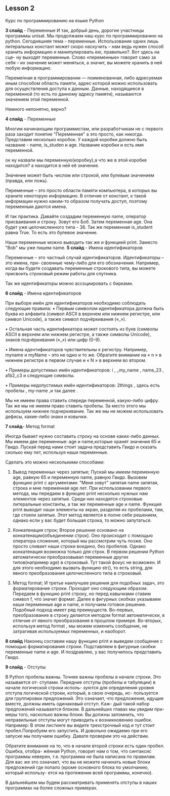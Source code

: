 ## Lesson 2

Курс по программированию на языке Python 


**3 cлайд** - Переменные
И так, добрый день, дорогие участницы программы unisat. Мы продолжаем наш курс по программированию на python. Сегодняшняя тема - переменные.
Использование одних лишь литеральных констант может скоро наскучить – нам ведь
нужен способ хранить информацию и манипулировать ею, правильно?. Вот здесь на сце-
ну выходят переменные. Слово «переменные» говорит само за себя – их значение может
меняться, а значит, вы можете хранить в ней любую информацию. 

Переме́нная в программировании — поименованная, либо адресуемая иным способом область памяти, адрес которой можно использовать для осуществления доступа к данным. Данные, находящиеся в переменной (то есть по данному адресу памяти), называются значением этой переменной.

Немного непонятно, верно?

**4 cлайд** - Переменные

Многим начинающим программистам, или разработчикам не с первого раза заходит понятие "Переменная" а это просто, как никогда. Представим несколько коробок.
У каждой коробки должно быть название - name, is_studen и age. Название коробки и есть имя переменной.

ок ну назвали мы переменную(коробку),а что же в этой коробке находится? а находится в ней её значение.

Значение может быть числом или строкой, или булевым значением (правда, или ложь).

Переменные – это просто области памяти компьютера, в которых вы храните некоторую информацию. В
отличие от констант, к такой информации нужно каким-то образом получать доступ, поэтому переменным даются имена.

И так практика. Давайте создадим переменную name, оператор присваивания и строку. Зовут его Боб. Затем переменная age. Она будет уже целочисленного типа - 36. Так же переменная is_student равна True. То есть это булевое значение.

Наши переменные можно выводить так же и функцией print. Заместо "Bob" мы уже пишем name.
**5 слайд** - Имена идентификаторов

Переменные – это частный случай идентификаторов. Идентификаторы – это имена, при-
своенные чему-либо для его обозначения. Например, когда вы будете создавать переменные строкового типа, вы можете присвоить строковый режим работы для спутника.

Так же идентификаторы можно ассоциировать с бирками.

**6 слайд** - Имена идентификаторов

При выборе имён для идентификаторов необходимо соблюдать следующие правила:
• Первым символом идентификатора должна быть буква из алфавита (символ ASCII в
верхнем или нижнем регистре, или символ Unicode), а также символ подчёркивания
(«_»).

• Остальная часть идентификатора может состоять из букв (символы ASCII в верхнем
или нижнем регистре, а также символы Unicode), знаков подчёркивания («_») или
цифр (0-9).

• Имена идентификаторов чувствительны к регистру. Например, myname и myName –
это не одно и то же. Обратите внимание на « n » в нижнем регистре в первом случае
и « N » в верхнем во втором.

• Примеры допустимых имён идентификаторов: i , _my_name , name_23 , a1b2_c3 и следующие символы.

• Примеры недопустимых имён идентификаторов: 2things , здесь есть пробелы ,
my-name ,и так далее . 

Мы не имеем права ставить спереди переменной, какую-либо цифру. Так же мы не имеем право ставить пробелы. За место этого мы используем нижнее подчеркивание. Так же мы не можем использовать дефисы, какие-либо знаки и ковычки.

**7 слайд**- Метод format

Иногда бывает нужно составить строку на основе каких-либо данных. Мы имеем две переменные: age и name,которые хранят значения 65 и Гвидо. Пускай перед нами стоит задача представить Гвидо и сказать сколько ему лет, используя наши переменные. 

Сделать это можно несколькими способами:
1) Вывод переменных через запятые;
   Пускай мы имеем переменную age, равную 65 и переменную name, равную Гвидо. Вызовем функцию print с аргументами: "Меня зовут" запятая name запятая, строка и мне переменная age лет.
   При использовании первого метода, мы передаем в функцию print несколько нужных нам элементов через запятые. Среди них находятся строковые литеральные константы, а так же переменные age и name. Функция print выводит наши элементы на экран, разделяя их пробелами, там, где стояли запятые. Этот метод является в полне себе решением, однако если у вас будет большая строка, то можно запутаться.
   
2) Конкатенация строк;
   Второе решение основано на конкатенации(объединении строк). Оно происходит с помощью оператора сложения, который мы рассмотрим чуть позже. Оно просто сливает наши строки воедино, без пробелов. Однако конкатенация возможна только для строк. В первом решении Python автоматически преобразовывал переменные других типов(например age) в строковый. Тут такой фокус не возможен. И для этого необходимо вызвать функцию str(), то есть string, для явного преобразования целочисленного типа в строковый.
3) Метод format;
  И третье наилучшее решения для подобных задач, это форматирование строки. Проходит оно следующим образом. Передаем в функцию print строку, но перед кавычками ставим символ f, что значит формат. Далее в фигурных скобках указываем наши переменные age и name, и получаем готовое решение. Подобный подход имеет ряд преимуществ.
Во-первых, преобразование в строку делается методом format автоматически,
в отличие от явного преобразования в прошлом примере.
Во-вторых, используя
метод format , мы можем изменить сообщение, не затрагивая используемых
переменных, и наоборот.

**8 слайд**
Наконец составим нашу функцию print и выведем сообщение с помощью форматирования строки. Подставляем в фигурные скобки переменные name и age. И поздравляю, у вас получилось представить Гвидо.

**9 слайд** - Отступы

В Python пробелы важны. Точнее важны пробелы в начале строки. Это называется от-
ступами. Передние отступы (пробелы и табуляции) в начале логической строки исполь-
зуются для определения уровня отступа логической строки, который, в свою очередь, ис-
пользуется для группировки предложений.
Это означает, что предложения, идущие вместе, должны иметь одинаковый отступ. Каж-
дый такой набор предложений называется блоком. В дальнейших главах мы увидим при-
меры того, насколько важны блоки.
Вы должны запомнить, что неправильные отступы могут приводить к возникновению
ошибок. Например:
В этом листинге вы видите трехстрочный код и тут стоит пробел.Попробуем его запустить. И довольно ожидаемо при его запуске мы получаем ошибку. Давате проверим это на действии. 

Обратите внимание на то, что в начале второй строки есть один пробел. Ошибка, отобра-
жённая Python, говорит нам о том, что синтаксис программы неверен, т.е. программа не
была написана по правилам. Для вас же это означает, что вы не можете начинать новые
блоки предложений где попало (кроме основного блока по умолчанию, который использу-
ется на протяжении всей программы, конечно).

В дальнейшем мы будем рассматривать применять отступы в наших программах на более сложных примерах.
